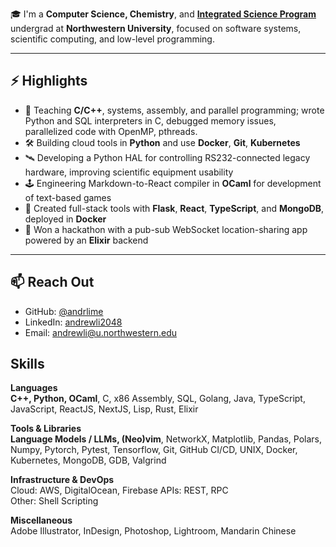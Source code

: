 🎓 I'm a **Computer Science, Chemistry**, and [**Integrated Science Program**](https://isp.northwestern.edu/) undergrad at **Northwestern University**, focused on software systems, scientific computing, and low-level programming.

---

## ⚡ Highlights
- 🧵 Teaching **C/C++**, systems, assembly, and parallel programming; wrote Python and SQL interpreters in C, debugged memory issues, parallelized code with OpenMP, pthreads.
- 🛠 Building cloud tools in **Python** and use **Docker**, **Git**, **Kubernetes**
- 🛰 Developing a Python HAL for controlling RS232-connected legacy hardware, improving scientific equipment usability
- 🕹️ Engineering Markdown-to-React compiler in **OCaml** for development of text-based games
- 🧩 Created full-stack tools with **Flask**, **React**, **TypeScript**, and **MongoDB**, deployed in **Docker**
- 📍 Won a hackathon with a pub-sub WebSocket location-sharing app powered by an **Elixir** backend

---

## 📫 Reach Out
- GitHub: [@andrlime](https://github.com/andrlime)
- LinkedIn: [andrewli2048](https://www.linkedin.com/in/andrewli2048)
- Email: [andrewli@u.northwestern.edu](mailto:andrewli@u.northwestern.edu)

## Skills
**Languages**  
**C++, Python, OCaml**, C, x86 Assembly, SQL, Golang, Java, TypeScript, JavaScript, ReactJS, NextJS, Lisp, Rust, Elixir

**Tools & Libraries**  
**Language Models / LLMs, (Neo)vim**, NetworkX, Matplotlib, Pandas, Polars, Numpy, Pytorch, Pytest, Tensorflow, Git, GitHub CI/CD, UNIX, Docker, Kubernetes, MongoDB, GDB, Valgrind

**Infrastructure & DevOps**  
Cloud: AWS, DigitalOcean, Firebase
APIs: REST, RPC  
Other: Shell Scripting

**Miscellaneous**  
Adobe Illustrator, InDesign, Photoshop, Lightroom, Mandarin Chinese

